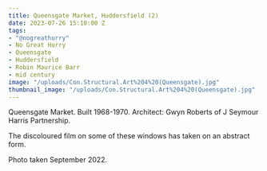 ```yaml
---
title: Queensgate Market, Huddersfield (2)
date: 2023-07-26 15:10:00 Z
tags:
- "@nogreathurry"
- No Great Hurry
- Queensgate
- Huddersfield
- Robin Maurice Barr
- mid century
image: "/uploads/Con.Structural.Art%204%20(Queensgate).jpg"
thumbnail_image: "/uploads/Con.Structural.Art%204%20(Queensgate).jpg"
---
```


Queensgate Market. Built 1968-1970. Architect: Gwyn Roberts of J Seymour Harris Partnership.

The discoloured film on some of these windows has taken on an abstract form.

Photo taken September 2022.